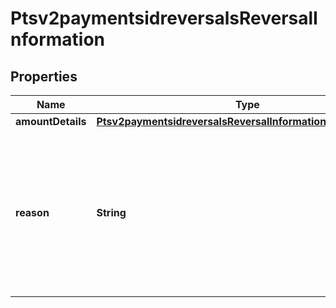 
# Ptsv2paymentsidreversalsReversalInformation

## Properties
Name | Type | Description | Notes
------------ | ------------- | ------------- | -------------
**amountDetails** | [**Ptsv2paymentsidreversalsReversalInformationAmountDetails**](Ptsv2paymentsidreversalsReversalInformationAmountDetails.md) |  |  [optional]
**reason** | **String** | Reason for the authorization reversal. Possible value:   - &#x60;34&#x60;: Suspected fraud  CyberSource ignores this field for processors that do not support this value.  For details, see &#x60;auth_reversal_reason&#x60; field description in [Credit Card Services Using the SCMP API.](https://apps.cybersource.com/library/documentation/dev_guides/CC_Svcs_SCMP_API/html/wwhelp/wwhimpl/js/html/wwhelp.htm)  |  [optional]



